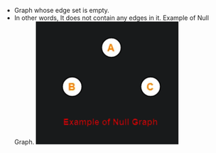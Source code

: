 - Graph whose edge set is empty.
- In other words, It does not contain any edges in it.
Example of Null Graph.
![](../Images/Pasted%20image%2020230514105832.png)